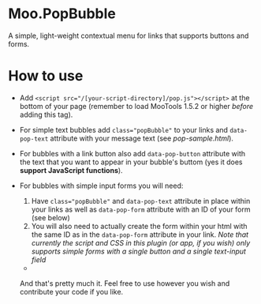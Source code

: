 # Moo.PopBubble
A simple, light-weight contextual menu for links that supports buttons and forms.

# How to use
- Add `<script src="/[your-script-directory]/pop.js"></script>` at the bottom of your page (remember to load MooTools 1.5.2 or higher *before* adding this tag).
- For simple text bubbles add `class="popBubble"` to your links and `data-pop-text` attribute with your message text (see *pop-sample.html*).
- For bubbles with a link button also add `data-pop-button` attribute with the text that you want to appear in your bubble's buttom (yes it does **support JavaScript functions**).
- For bubbles with simple input forms you will need:
  1. Have `class="popBubble"` and `data-pop-text` attribute in place within your links as well as `data-pop-form` attribute with an ID of your form (see below)
  2. You will also need to actually create the form within your html with the same ID as in the `data-pop-form` attribute in your link. *Note that currently the script and CSS in this plugin (or app, if you wish) only supports simple forms with a single button and a single text-input field*
  
  -
  And that's pretty much it. Feel free to use however you wish and contribute your code if you like.

